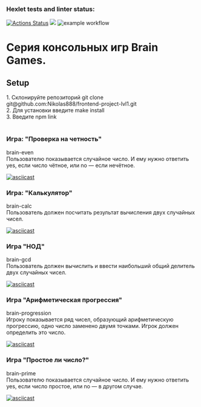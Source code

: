 ### Hexlet tests and linter status:
[![Actions Status](https://github.com/Nikolas888/frontend-project-lvl1/workflows/hexlet-check/badge.svg)](https://github.com/Nikolas888/frontend-project-lvl1/actions)
<a href="https://codeclimate.com/github/codeclimate/codeclimate/maintainability"><img src="https://api.codeclimate.com/v1/badges/a99a88d28ad37a79dbf6/maintainability" /></a>
![example workflow](https://github.com/Nikolas888/frontend-project-lvl1/actions/workflows/test.yml/badge.svg)

<h1>Серия консольных игр Brain Games.</h1>
<h2>Setup</h2>
1. Склонируйте репозиторий git clone git@github.com:Nikolas888/frontend-project-lvl1.git</br>
2. Для установки введите make install</br>
3. Введите npm link</br></br>

<h3>Игра: "Проверка на четность"</h3>
brain-even</br>
Пользователю показывается случайное число. И ему нужно ответить yes, если число чётное, или no — если нечётное.

[![asciicast](https://asciinema.org/a/MynzoGSby4Pbyf9RFN9jRdPdf.svg)](https://asciinema.org/a/MynzoGSby4Pbyf9RFN9jRdPdf)

<h3>Игра: "Калькулятор"</h3>
brain-calc</br>
Пользователь должен посчитать результат вычисления двух случайных чисел.

[![asciicast](https://asciinema.org/a/ppnOKAryyunkds8duDGOYrUmz.svg)](https://asciinema.org/a/ppnOKAryyunkds8duDGOYrUmz)

<h3>Игра "НОД"</h3>
brain-gcd</br>
Пользователь должен вычислить и ввести наибольший общий делитель двух случайных чисел.

[![asciicast](https://asciinema.org/a/IODv0LrYTVzi7ojP78l4q4iMw.svg)](https://asciinema.org/a/IODv0LrYTVzi7ojP78l4q4iMw)

<h3>Игра "Арифметическая прогрессия"</h3>
brain-progression</br>
Игроку показывается ряд чисел, образующий арифметическую прогрессию, одно число заменено двумя точками. Игрок должен определить это число.

[![asciicast](https://asciinema.org/a/nm8hLCm4XAsJSWsMWXdWNKEmK.svg)](https://asciinema.org/a/nm8hLCm4XAsJSWsMWXdWNKEmK)

<h3>Игра "Простое ли число?"</h3>
brain-prime</br>
Пользователю показывается случайное число. И ему нужно ответить yes, если число простое, или no — в другом случае.

[![asciicast](https://asciinema.org/a/d5p127NhZxjo71c4yJZtCZ9AD.svg)](https://asciinema.org/a/d5p127NhZxjo71c4yJZtCZ9AD)
